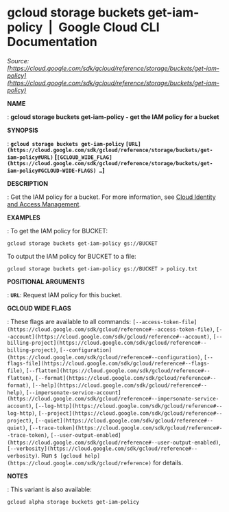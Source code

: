 # gcloud storage buckets get-iam-policy  |  Google Cloud CLI Documentation

*Source: [https://cloud.google.com/sdk/gcloud/reference/storage/buckets/get-iam-policy](https://cloud.google.com/sdk/gcloud/reference/storage/buckets/get-iam-policy)*

**NAME**

: **gcloud storage buckets get-iam-policy - get the IAM policy for a bucket**

**SYNOPSIS**

: **`gcloud storage buckets get-iam-policy` `[URL](https://cloud.google.com/sdk/gcloud/reference/storage/buckets/get-iam-policy#URL)` [`[GCLOUD_WIDE_FLAG](https://cloud.google.com/sdk/gcloud/reference/storage/buckets/get-iam-policy#GCLOUD-WIDE-FLAGS) …`]**

**DESCRIPTION**

: Get the IAM policy for a bucket. For more information, see [Cloud Identity
and Access Management](https://cloud.google.com/storage/docs/access-control/iam).

**EXAMPLES**

: To get the IAM policy for BUCKET:

```
gcloud storage buckets get-iam-policy gs://BUCKET
```

To output the IAM policy for BUCKET to a file:

```
gcloud storage buckets get-iam-policy gs://BUCKET > policy.txt
```

**POSITIONAL ARGUMENTS**

: **`URL`**:
Request IAM policy for this bucket.

**GCLOUD WIDE FLAGS**

: These flags are available to all commands: `[--access-token-file](https://cloud.google.com/sdk/gcloud/reference#--access-token-file)`,
`[--account](https://cloud.google.com/sdk/gcloud/reference#--account)`, `[--billing-project](https://cloud.google.com/sdk/gcloud/reference#--billing-project)`,
`[--configuration](https://cloud.google.com/sdk/gcloud/reference#--configuration)`,
`[--flags-file](https://cloud.google.com/sdk/gcloud/reference#--flags-file)`,
`[--flatten](https://cloud.google.com/sdk/gcloud/reference#--flatten)`, `[--format](https://cloud.google.com/sdk/gcloud/reference#--format)`, `[--help](https://cloud.google.com/sdk/gcloud/reference#--help)`, `[--impersonate-service-account](https://cloud.google.com/sdk/gcloud/reference#--impersonate-service-account)`,
`[--log-http](https://cloud.google.com/sdk/gcloud/reference#--log-http)`,
`[--project](https://cloud.google.com/sdk/gcloud/reference#--project)`, `[--quiet](https://cloud.google.com/sdk/gcloud/reference#--quiet)`, `[--trace-token](https://cloud.google.com/sdk/gcloud/reference#--trace-token)`, `[--user-output-enabled](https://cloud.google.com/sdk/gcloud/reference#--user-output-enabled)`,
`[--verbosity](https://cloud.google.com/sdk/gcloud/reference#--verbosity)`.
Run `$ [gcloud help](https://cloud.google.com/sdk/gcloud/reference)` for details.

**NOTES**

: This variant is also available:

```
gcloud alpha storage buckets get-iam-policy
```